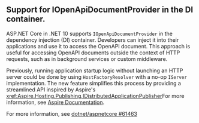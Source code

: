 ## Support for IOpenApiDocumentProvider in the DI container.

ASP.NET Core in .NET 10 supports `IOpenApiDocumentProvider` in the dependency injection (DI) container. Developers can inject it into their applications and use it to access the OpenAPI document. This approach is useful for accessing OpenAPI documents outside the context of HTTP requests, such as in background services or custom middleware.

Previously, running application startup logic without launching an HTTP server could be done by using `HostFactoryResolver` with a no-op `IServer` implementation. The new feature simplifies this process by providing a streamlined API inspired by Aspire's <xref:Aspire.Hosting.Publishing.IDistributedApplicationPublisher>For more information, see [Aspire Documentation](https://aspire.example.com/docs/IDistributedApplicationPublisher).

For more information, see [dotnet/aspnetcore #61463](https://github.com/dotnet/aspnetcore/pull/61463)

